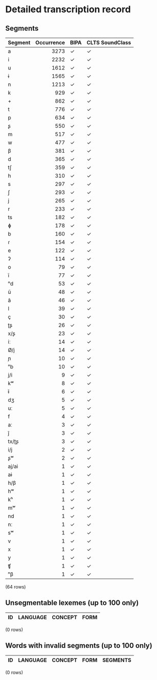 
# Detailed transcription record

## Segments

| Segment | Occurrence | BIPA | CLTS SoundClass |
|:----------|-------------:|:-------|:------------------|
| a | 3273 | ✓ | ✓ |
| i | 2232 | ✓ | ✓ |
| u | 1612 | ✓ | ✓ |
| ɨ | 1565 | ✓ | ✓ |
| n | 1213 | ✓ | ✓ |
| k | 929 | ✓ | ✓ |
| + | 862 | ✓ | ✓ |
| t | 776 | ✓ | ✓ |
| p | 634 | ✓ | ✓ |
| ʂ | 550 | ✓ | ✓ |
| m | 517 | ✓ | ✓ |
| w | 477 | ✓ | ✓ |
| β | 381 | ✓ | ✓ |
| d | 365 | ✓ | ✓ |
| tʃ | 359 | ✓ | ✓ |
| h | 310 | ✓ | ✓ |
| s | 297 | ✓ | ✓ |
| ʃ | 293 | ✓ | ✓ |
| j | 265 | ✓ | ✓ |
| r | 233 | ✓ | ✓ |
| ts | 182 | ✓ | ✓ |
| ɸ | 178 | ✓ | ✓ |
| b | 160 | ✓ | ✓ |
| ɾ | 154 | ✓ | ✓ |
| e | 122 | ✓ | ✓ |
| ʔ | 114 | ✓ | ✓ |
| o | 79 | ✓ | ✓ |
| ĩ | 77 | ✓ | ✓ |
| ⁿd | 53 | ✓ | ✓ |
| ũ | 48 | ✓ | ✓ |
| ã | 46 | ✓ | ✓ |
| l | 39 | ✓ | ✓ |
| ç | 30 | ✓ | ✓ |
| ʈʂ | 26 | ✓ | ✓ |
| x/ʂ | 23 | ✓ | ✓ |
| iː | 14 | ✓ | ✓ |
| Ø/j | 14 | ✓ | ✓ |
| ɲ | 10 | ✓ | ✓ |
| ⁿb | 10 | ✓ | ✓ |
| j/i | 9 | ✓ | ✓ |
| kʷ | 8 | ✓ | ✓ |
| ɨ̃ | 6 | ✓ | ✓ |
| dʒ | 5 | ✓ | ✓ |
| uː | 5 | ✓ | ✓ |
| f | 4 | ✓ | ✓ |
| aː | 3 | ✓ | ✓ |
| j̃ | 3 | ✓ | ✓ |
| tx/ʈʂ | 3 | ✓ | ✓ |
| i/j | 2 | ✓ | ✓ |
| ʂʷ | 2 | ✓ | ✓ |
| aj/ai | 1 | ✓ | ✓ |
| aɨ | 1 | ✓ | ✓ |
| h/β | 1 | ✓ | ✓ |
| hʷ | 1 | ✓ | ✓ |
| kʰ | 1 | ✓ | ✓ |
| mʷ | 1 | ✓ | ✓ |
| nd | 1 | ✓ | ✓ |
| nː | 1 | ✓ | ✓ |
| sʷ | 1 | ✓ | ✓ |
| v | 1 | ✓ | ✓ |
| x | 1 | ✓ | ✓ |
| y | 1 | ✓ | ✓ |
| ʧ | 1 | ✓ | ✓ |
| ⁿβ | 1 | ✓ | ✓ |

(64 rows)



## Unsegmentable lexemes (up to 100 only)

| ID | LANGUAGE | CONCEPT | FORM |
|------|------------|-----------|--------|

(0 rows)



## Words with invalid segments (up to 100 only)

| ID | LANGUAGE | CONCEPT | FORM | SEGMENTS |
|------|------------|-----------|--------|------------|

(0 rows)



